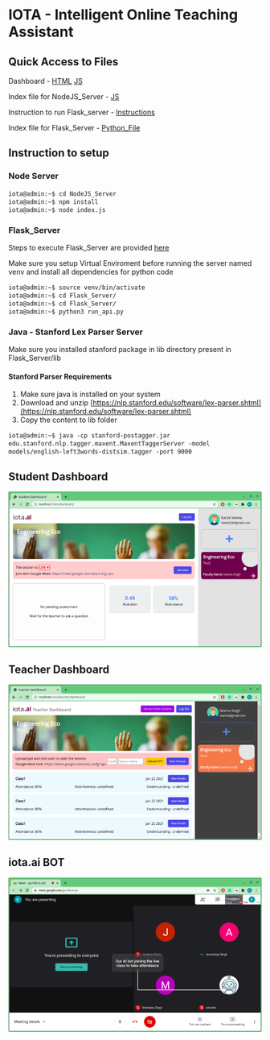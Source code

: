 # IOTA - Intelligent Online Teaching Assistant

## Quick Access to Files

Dashboard - [HTML](NodeJS_Server/dashboard/index.html) [JS](NodeJS_Server/dashboard/index.js)


Index file for NodeJS_Server - [JS](NodeJS_Server/index.js)


Instruction to run Flask_server - [Instructions](Flask_Server/readme.md)


Index file for Flask_Server - [Python_File](Flask_Server/run_api.py)



## Instruction to setup

### Node Server

```console
iota@admin:~$ cd NodeJS_Server
iota@admin:~$ npm install
iota@admin:~$ node index.js
```

### Flask_Server

Steps to execute Flask_Server are provided [here](Flask_Server/readme.md)

Make sure you setup Virtual Enviroment before running the server named venv and install all dependencies for python code

```console
iota@admin:~$ source venv/bin/activate
iota@admin:~$ cd Flask_Server/
iota@admin:~$ cd Flask_Server/
iota@admin:~$ python3 run_api.py 
```
### Java - Stanford Lex Parser Server

Make sure you installed stanford package in lib directory present in Flask_Server/lib

#### Stanford Parser Requirements

1. Make sure java is installed on your system
2. Download and unzip [https://nlp.stanford.edu/software/lex-parser.shtml](https://nlp.stanford.edu/software/lex-parser.shtml)
3. Copy the content to lib folder

```console
iota@admin:~$ java -cp stanford-postagger.jar edu.stanford.nlp.tagger.maxent.MaxentTaggerServer -model models/english-left3words-distsim.tagger -port 9000
```


## Student Dashboard
![Screenshot](assets/s2.png)

## Teacher Dashboard
![Screenshot](assets/s3.png)

## iota.ai BOT
![Screenshot](assets/s4.png)

